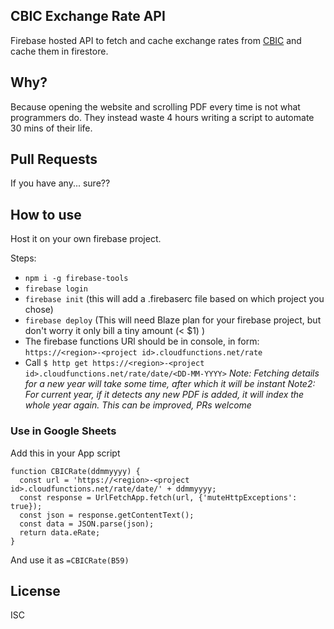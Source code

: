 CBIC Exchange Rate API
----------------------

Firebase hosted API to fetch and cache exchange rates from [CBIC][CBIC] and cache them in firestore.

## Why?

Because opening the website and scrolling PDF every time is not what programmers do. They instead waste 4 hours writing a script to automate 30 mins of their life.

## Pull Requests

If you have any... sure??

## How to use

Host it on your own firebase project.

Steps:

- `npm i -g firebase-tools`
- `firebase login`
- `firebase init` (this will add a .firebaserc file based on which project you chose)
- `firebase deploy` (This will need Blaze plan for your firebase project, but don't worry it only bill a tiny amount (< $1) )
- The firebase functions URl should be in console, in form: `https://<region>-<project id>.cloudfunctions.net/rate`
- Call `$ http get https://<region>-<project id>.cloudfunctions.net/rate/date/<DD-MM-YYYY>`
  *Note: Fetching details for a new year will take some time, after which it will be instant*
  *Note2: For current year, if it detects any new PDF is added, it will index the whole year again. This can be improved, PRs welcome*

### Use in Google Sheets

Add this in your App script

```
function CBICRate(ddmmyyyy) {
  const url = 'https://<region>-<project id>.cloudfunctions.net/rate/date/' + ddmmyyyy;
  const response = UrlFetchApp.fetch(url, {'muteHttpExceptions': true});
  const json = response.getContentText();
  const data = JSON.parse(json);
  return data.eRate;
}
```

And use it as `=CBICRate(B59)`

## License

ISC

[CBIC]: https://www.cbic.gov.in/Exchange-Rate-Notifications
